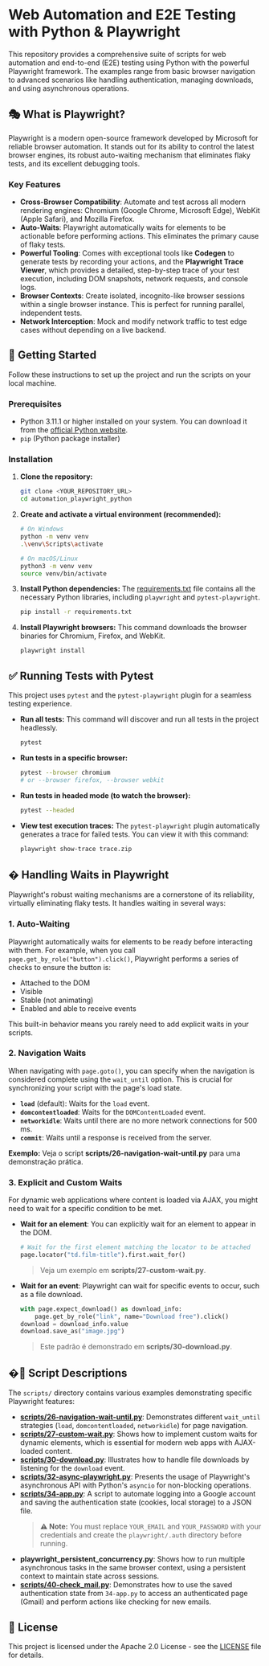 # Web Automation and E2E Testing with Python & Playwright

This repository provides a comprehensive suite of scripts for web automation and end-to-end (E2E) testing using Python with the powerful Playwright framework. The examples range from basic browser navigation to advanced scenarios like handling authentication, managing downloads, and using asynchronous operations.

## 🎭 What is Playwright?

Playwright is a modern open-source framework developed by Microsoft for reliable browser automation. It stands out for its ability to control the latest browser engines, its robust auto-waiting mechanism that eliminates flaky tests, and its excellent debugging tools.

### Key Features

*   **Cross-Browser Compatibility**: Automate and test across all modern rendering engines: Chromium (Google Chrome, Microsoft Edge), WebKit (Apple Safari), and Mozilla Firefox.
*   **Auto-Waits**: Playwright automatically waits for elements to be actionable before performing actions. This eliminates the primary cause of flaky tests.
*   **Powerful Tooling**: Comes with exceptional tools like **Codegen** to generate tests by recording your actions, and the **Playwright Trace Viewer**, which provides a detailed, step-by-step trace of your test execution, including DOM snapshots, network requests, and console logs.
*   **Browser Contexts**: Create isolated, incognito-like browser sessions within a single browser instance. This is perfect for running parallel, independent tests.
*   **Network Interception**: Mock and modify network traffic to test edge cases without depending on a live backend.

## 🚀 Getting Started

Follow these instructions to set up the project and run the scripts on your local machine.

### Prerequisites

*   Python 3.11.1 or higher installed on your system. You can download it from the [official Python website](https://www.python.org/downloads/).
*   `pip` (Python package installer)

### Installation

1.  **Clone the repository:**
    ```sh
    git clone <YOUR_REPOSITORY_URL>
    cd automation_playwright_python
    ```

2.  **Create and activate a virtual environment (recommended):**
    ```sh
    # On Windows
    python -m venv venv
    .\venv\Scripts\activate

    # On macOS/Linux
    python3 -m venv venv
    source venv/bin/activate
    ```

3.  **Install Python dependencies:**
    The [requirements.txt](requirements.txt) file contains all the necessary Python libraries, including `playwright` and `pytest-playwright`.
    ```sh
    pip install -r requirements.txt
    ```

4.  **Install Playwright browsers:**
    This command downloads the browser binaries for Chromium, Firefox, and WebKit.
    ```sh
    playwright install
    ```

## ✅ Running Tests with Pytest

This project uses `pytest` and the `pytest-playwright` plugin for a seamless testing experience.

*   **Run all tests:**
    This command will discover and run all tests in the project headlessly.
    ```sh
    pytest
    ```

*   **Run tests in a specific browser:**
    ```sh
    pytest --browser chromium
    # or --browser firefox, --browser webkit
    ```

*   **Run tests in headed mode (to watch the browser):**
    ```sh
    pytest --headed
    ```

*   **View test execution traces:**
    The `pytest-playwright` plugin automatically generates a trace for failed tests. You can view it with this command:
    ```sh
    playwright show-trace trace.zip
    ```

## � Handling Waits in Playwright

Playwright's robust waiting mechanisms are a cornerstone of its reliability, virtually eliminating flaky tests. It handles waiting in several ways:

### 1. Auto-Waiting

Playwright automatically waits for elements to be ready before interacting with them. For example, when you call `page.get_by_role("button").click()`, Playwright performs a series of checks to ensure the button is:

*   Attached to the DOM
*   Visible
*   Stable (not animating)
*   Enabled and able to receive events

This built-in behavior means you rarely need to add explicit waits in your scripts.

### 2. Navigation Waits

When navigating with `page.goto()`, you can specify when the navigation is considered complete using the `wait_until` option. This is crucial for synchronizing your script with the page's load state.

*   **`load`** (default): Waits for the `load` event.
*   **`domcontentloaded`**: Waits for the `DOMContentLoaded` event.
*   **`networkidle`**: Waits until there are no more network connections for 500 ms.
*   **`commit`**: Waits until a response is received from the server.

**Exemplo:** Veja o script **scripts/26-navigation-wait-until.py** para uma demonstração prática.

### 3. Explicit and Custom Waits

For dynamic web applications where content is loaded via AJAX, you might need to wait for a specific condition to be met.

*   **Wait for an element**: You can explicitly wait for an element to appear in the DOM.
    ```python
    # Wait for the first element matching the locator to be attached
    page.locator("td.film-title").first.wait_for()
    ```
    > Veja um exemplo em **scripts/27-custom-wait.py**.

*   **Wait for an event**: Playwright can wait for specific events to occur, such as a file download.
    ```python
    with page.expect_download() as download_info:
        page.get_by_role("link", name="Download free").click()
    download = download_info.value
    download.save_as("image.jpg")
    ```
    > Este padrão é demonstrado em **scripts/30-download.py**.

## �📜 Script Descriptions

The `scripts/` directory contains various examples demonstrating specific Playwright features:

*   **[scripts/26-navigation-wait-until.py](scripts/26-navigation-wait-until.py)**: Demonstrates different `wait_until` strategies (`load`, `domcontentloaded`, `networkidle`) for page navigation.
*   **[scripts/27-custom-wait.py](scripts/27-custom-wait.py)**: Shows how to implement custom waits for dynamic elements, which is essential for modern web apps with AJAX-loaded content.
*   **[scripts/30-download.py](scripts/30-download.py)**: Illustrates how to handle file downloads by listening for the `download` event.
*   **[scripts/32-async-playwright.py](scripts/32-async-playwright.py)**: Presents the usage of Playwright's asynchronous API with Python's `asyncio` for non-blocking operations.
*   **[scripts/34-app.py](scripts/34-app.py)**: A script to automate logging into a Google account and saving the authentication state (cookies, local storage) to a JSON file.
    > **⚠️ Note:** You must replace `YOUR_EMAIL` and `YOUR_PASSWORD` with your credentials and create the `playwright/.auth` directory before running.
*   **playwright_persistent_concurrency.py**: Shows how to run multiple asynchronous tasks in the same browser context, using a persistent context to maintain state across sessions.
*   **[scripts/40-check_mail.py](scripts/40-check_mail.py)**: Demonstrates how to use the saved authentication state from `34-app.py` to access an authenticated page (Gmail) and perform actions like checking for new emails.

## 📄 License

This project is licensed under the Apache 2.0 License - see the [LICENSE](LICENSE) file for details.